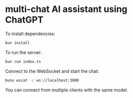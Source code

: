 # multi-chat AI assistant using ChatGPT

To install dependencies:

```bash
bun install
```

To run the server:

```bash
bun run index.ts
```

Connect to the WebSocket and start the chat:

```bash
bunx wscat -c ws://localhost:3000
```

You can connect from multiple clients with the same model.